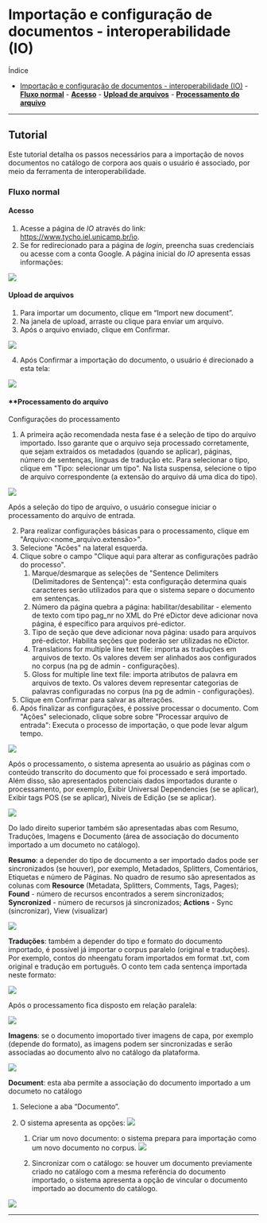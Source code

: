 # Importação e configuração de documentos - interoperabilidade (IO)

Índice

- [Importação e configuração de documentos - interoperabilidade (IO)](#importação-e-configuração-de-documentos---interoperabilidade-io) - [**Fluxo normal**](#fluxo-normal) - [**Acesso**](#acesso) - [**Upload de arquivos**](#upload-de-arquivos) - [**Processamento do arquivo**](#processamento-do-arquivo)

---

## Tutorial

Este tutorial detalha os passos necessários para a importação de novos documentos no catálogo de corpora aos quais o usuário é associado, por meio da ferramenta de interoperabilidade.

### **Fluxo normal**

#### **Acesso**

1. Acesse a página de _IO_ através do link: <https://www.tycho.iel.unicamp.br/io>.
2. Se for redirecionado para a página de _login_, preencha suas credenciais ou acesse com a conta Google. A página inicial do _IO_ apresenta essas informações:

![](./images/iou/IO_1.png)

#### **Upload de arquivos**

1. Para importar um documento, clique em “Import new document”.
2. Na janela de upload, arraste ou clique para enviar um arquivo.
3. Após o arquivo enviado, clique em Confirmar.

![](./images/iou/IO_2.png)

4. Após Confirmar a importação do documento, o usuário é direcionado a esta tela:

![](./images/iou/IO_3.png)

#### \*\*Processamento do arquivo

Configurações do processamento

1. A primeira ação recomendada nesta fase é a seleção de tipo do arquivo importado. Isso garante que o arquivo seja processado corretamente, que sejam extraídos os metadados (quando se aplicar), páginas, número de sentenças, línguas de tradução etc. Para selecionar o tipo, clique em "Tipo: selecionar um tipo". Na lista suspensa, selecione o tipo de arquivo correspondente (a extensão do arquivo dá uma dica do tipo).

![](./images/iou/IO_4.png)

Após a seleção do tipo de arquivo, o usuário consegue iniciar o processamento do arquivo de entrada.

2. Para realizar configurações básicas para o processamento, clique em "Arquivo:<nome_arquivo.extensão>".
3. Selecione "Acões" na lateral esquerda.
4. Clique sobre o campo "Clique aqui para alterar as configurações padrão do processo".
   1. Marque/desmarque as seleções de "Sentence Delimiters (Delimitadores de Sentença)": esta configuração determina quais caracteres serão utilizados para que o sistema separe o documento em sentenças.
   2. Número da página quebra a página: habilitar/desabilitar - elemento de texto com tipo pag_nr no XML do Pré eDictor deve adicionar nova página, é específico para arquivos pré-edictor.
   3. Tipo de seção que deve adicionar nova página: usado para arquivos pré-edictor. Habilita seções que poderão ser utilizadas no eDictor.
   4. Translations for multiple line text file: importa as traduções em arquivos de texto. Os valores devem ser alinhados aos configurados no corpus (na pg de admin - configurações).
   5. Gloss for multiple line text file: importa atributos de palavra em arquivos de texto. Os valores devem representar categorias de palavras configuradas no corpus (na pg de admin - configurações).
5. Clique em Confirmar para salvar as alterações.
6. Após finalizar as configurações, é possíve processar o documento. Com "Ações" selecionado, clique sobre sobre "Processar arquivo de entrada": Executa o processo de importação, o que pode levar algum tempo.

![](./images/iou/IO_5.png)

Após o processamento, o sistema apresenta ao usuário as páginas com o conteúdo transcrito do documento que foi processado e será importado. Além disso, são apresentados potenciais dados importados durante o processamento, por exemplo, Exibir Universal Dependencies (se se aplicar), Exibir tags POS (se se aplicar), Níveis de Edição (se se aplicar).

![](./images/iou/IO_6.png)

Do lado direito superior também são apresentadas abas com Resumo, Traduções, Imagens e Documento (área de associação do documento importado a um documeto no catálogo).

**Resumo**: a depender do tipo de documento a ser importado dados pode ser sincronizados (se houver), por exemplo, Metadados, Splitters, Comentários, Etiquetas e número de Páginas. No quadro de resumo são apresentados as colunas com **Resource** (Metadata, Splitters, Comments, Tags, Pages); **Found** - número de recursos encontrados a serem sincronizados; **Syncronized** - número de recursos já sincronizados; **Actions** - Sync (sincronizar), View (visualizar)

<!--REVISAR: há um erro com relação à sincronização de informações - observei em Metadata, há nos outros também? Precisarei expandir esta parte assim que os erros forem corrigidos (explicar um a um dos dados do resumo?-->

![](./images/iou/IO_7.png)

**Traduções**: também a depender do tipo e formato do documento importado, é possível já importar o corpus paralelo (original e traduções). Por exemplo, contos do nheengatu foram importados em format .txt, com original e tradução em português. O conto tem cada sentença importada neste formato:

![](./images/iou/IO_8.png)

Após o processamento fica disposto em relação paralela:

![](./images/iou/IO_9.png)

**Imagens**: se o documento imoportado tiver imagens de capa, por exemplo (depende do formato), as imagens podem ser sincronizadas e serão associadas ao documento alvo no catálogo da plataforma.

![](./images/iou/IO_10.png)

**Document**: esta aba permite a associação do documento importado a um documeto no catálogo

1. Selecione a aba “Documento”.
2. O sistema apresenta as opções:
   ![](./images/iou/IO_11.png)

   1. Criar um novo documento: o sistema prepara para importação como um novo documento no corpus.
      ![](./images/iou/IO_12.png)

   2. Sincronizar com o catálogo: se houver um documento previamente criado no catálogo com a mesma referência do documento importado, o sistema apresenta a opção de vincular o documento importado ao documento do catálogo.

![](./images/iou/IO_13.png)

---
